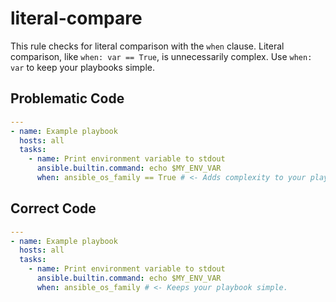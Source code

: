 # literal-compare

This rule checks for literal comparison with the `when` clause.
Literal comparison, like `when: var == True`, is unnecessarily complex.
Use `when: var` to keep your playbooks simple.

## Problematic Code

```yaml
---
- name: Example playbook
  hosts: all
  tasks:
    - name: Print environment variable to stdout
      ansible.builtin.command: echo $MY_ENV_VAR
      when: ansible_os_family == True # <- Adds complexity to your playbook.
```

## Correct Code

```yaml
---
- name: Example playbook
  hosts: all
  tasks:
    - name: Print environment variable to stdout
      ansible.builtin.command: echo $MY_ENV_VAR
      when: ansible_os_family # <- Keeps your playbook simple.
```
